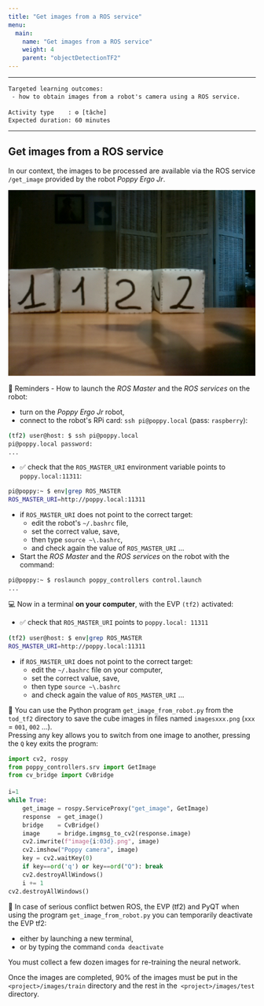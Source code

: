 ```yaml
---
title: "Get images from a ROS service"
menu:
  main:
    name: "Get images from a ROS service"
    weight: 4
    parent: "objectDetectionTF2"
---
```


---
    Targeted learning outcomes:
     - how to obtain images from a robot's camera using a ROS service.
     
    Activity type    : ⚙️ [tâche]
    Expected duration: 60 minutes 
---

## Get images from a ROS service

In our context, the images to be processed are available via the ROS service `/get_image` provided by the robot _Poppy Ergo Jr_.

![image2](img/image001.png)


🤖 Reminders - How to launch the _ROS Master_ and the _ROS services_ on the robot:

* turn on the _Poppy Ergo Jr_ robot,
* connect to the robot's RPi card: `ssh pi@poppy.local` (pass: `raspberry`):
```bash
(tf2) user@host: $ ssh pi@poppy.local
pi@poppy.local password:
...
```
* ✅ check that the `ROS_MASTER_URI` environment variable points to `poppy.local:11311`:
```bash
pi@poppy:~ $ env|grep ROS_MASTER
ROS_MASTER_URI=http://poppy.local:11311
```	
* if `ROS_MASTER_URI` does not point to the correct target:
    * edit the robot's `~/.bashrc` file,
    * set the correct value, save,
    * then type `source ~\.bashrc`,
    * and check again the value of `ROS_MASTER_URI` ...
* Start the _ROS Master_ and the _ROS services_ on the robot with the command:
```bash
pi@poppy:~ $ roslaunch poppy_controllers control.launch
...
```

💻 Now in a terminal __on your computer__, with the EVP `(tf2)` activated:
* ✅ check that `ROS_MASTER_URI` points to `poppy.local: 11311`

```bash
(tf2) user@host: $ env|grep ROS_MASTER
ROS_MASTER_URI=http://poppy.local:11311
```	
* if `ROS_MASTER_URI` does not point to the correct target:
     * edit the `~/.bashrc` file on your computer,
     * set the correct value, save,
     * then type `source ~\.bashrc`
     * and check again the value of `ROS_MASTER_URI` ...

🐍 You can use the Python program `get_image_from_robot.py` from the `tod_tf2` directory to save the cube images in files named `imagesxxx.png` 
(`xxx` = `001`, `002` ...). <br>
Pressing any key allows you to switch from one image to another, pressing the `Q` key exits the program:

```python
import cv2, rospy
from poppy_controllers.srv import GetImage
from cv_bridge import CvBridge

i=1
while True:
    get_image = rospy.ServiceProxy("get_image", GetImage)
    response  = get_image()
    bridge    = CvBridge()
    image     = bridge.imgmsg_to_cv2(response.image)
    cv2.imwrite(f"image{i:03d}.png", image)
    cv2.imshow("Poppy camera", image)
    key = cv2.waitKey(0)
    if key==ord('q') or key==ord("Q"): break
    cv2.destroyAllWindows()
    i += 1
cv2.destroyAllWindows()
```

📍 In case of serious conflict betwen ROS, the EVP (tf2) and PyQT when using the program `get_image_from_robot.py` 
you can temporarily deactivate the EVP tf2:
* either by launching a new terminal,
* or by typing the command `conda deactivate`

You must collect a few dozen images for re-training the neural network.

Once the images are completed, 90% of the images must be put in the `<project>/images/train` directory 
and the rest in the` <project>/images/test` directory.

